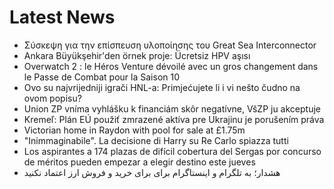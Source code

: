 # Latest News
-  Σύσκεψη για την επίσπευση υλοποίησης του Great Sea Interconnector
-  Ankara Büyükşehir'den örnek proje: Ücretsiz HPV aşısı
-  Overwatch 2 : le Héros Venture dévoilé avec un gros changement dans le Passe de Combat pour la Saison 10
-  Ovo su najvrijedniji igrači HNL-a: Primjećujete li i vi nešto čudno na ovom popisu?
-  Union ZP vníma vyhlášku k financiám skôr negatívne, VšZP ju akceptuje
-  Kremeľ: Plán EÚ použiť zmrazené aktíva pre Ukrajinu je porušením práva
-  Victorian home in Raydon with pool for sale at £1.75m
-  "Inimmaginabile". La decisione di Harry su Re Carlo spiazza tutti
-  Los aspirantes a 174 plazas de difícil cobertura del Sergas por concurso de méritos pueden empezar a elegir destino este jueves
-  هشدار؛ به تلگرام و اینستاگرام برای برای خرید و فروش ارز اعتماد نکنید
